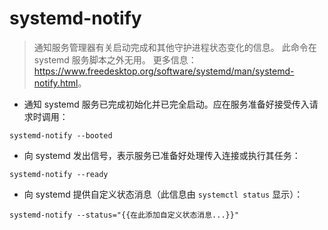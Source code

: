 # systemd-notify

> 通知服务管理器有关启动完成和其他守护进程状态变化的信息。
> 此命令在 systemd 服务脚本之外无用。
> 更多信息：<https://www.freedesktop.org/software/systemd/man/systemd-notify.html>。

- 通知 systemd 服务已完成初始化并已完全启动。应在服务准备好接受传入请求时调用：

`systemd-notify --booted`

- 向 systemd 发出信号，表示服务已准备好处理传入连接或执行其任务：

`systemd-notify --ready`

- 向 systemd 提供自定义状态消息（此信息由 `systemctl status` 显示）：

`systemd-notify --status="{{在此添加自定义状态消息...}}"`
